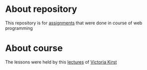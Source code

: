 # About repository
This repository is for <a href="https://github.com/ardakshalkar/foundationsofweb2017tasks">assignments</a> that were done in course of web programming

# About course
The lessons were held by this <a href="http://web.stanford.edu/class/cs193x/lectures/">lectures</a> of <a href="http://web.stanford.edu/class/cs193x/staff/">Victoria Kirst</a>
